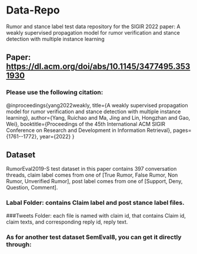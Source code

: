 # Data-Repo
Rumor and stance label test data repository for the SIGIR 2022 paper: A weakly supervised propagation model for rumor verification and stance detection with multiple instance learning

## Paper: https://dl.acm.org/doi/abs/10.1145/3477495.3531930

### Please use the following citation:
@inproceedings{yang2022weakly,
  title={A weakly supervised propagation model for rumor verification and stance detection with multiple instance learning},
  author={Yang, Ruichao and Ma, Jing and Lin, Hongzhan and Gao, Wei},
  booktitle={Proceedings of the 45th International ACM SIGIR Conference on Research and Development in Information Retrieval},
  pages={1761--1772},
  year={2022}
}

## Dataset
RumorEval2019-S test dataset in this paper contains 397 conversation threads, claim label comes from one of [True Rumor, False Rumor, Non Rumor, Unverified Rumor], post label comes from one of [Support, Deny, Question, Comment]. 

### Labal Folder: contains Claim label and post stance label files.
###Tweets Folder: each file is named with claim id, that contains Claim id, claim texts, and corresponding reply id, reply text.

### As for another test dataset SemEval8, you can get it directly through: 

